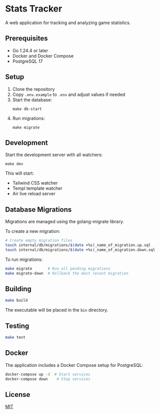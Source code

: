 # Stats Tracker

A web application for tracking and analyzing game statistics.

## Prerequisites

- Go 1.24.4 or later
- Docker and Docker Compose
- PostgreSQL 17

## Setup

1. Clone the repository
2. Copy `.env.example` to `.env` and adjust values if needed
3. Start the database:
   ```
   make db-start
   ```
4. Run migrations:
   ```
   make migrate
   ```

## Development

Start the development server with all watchers:

```
make dev
```

This will start:
- Tailwind CSS watcher
- Templ template watcher
- Air live reload server

## Database Migrations

Migrations are managed using the golang-migrate library.

To create a new migration:

```bash
# Create empty migration files
touch internal/db/migrations/$(date +%s)_name_of_migration.up.sql
touch internal/db/migrations/$(date +%s)_name_of_migration.down.sql
```

To run migrations:

```bash
make migrate       # Run all pending migrations
make migrate-down  # Rollback the most recent migration
```

## Building

```bash
make build
```

The executable will be placed in the `bin` directory.

## Testing

```bash
make test
```

## Docker

The application includes a Docker Compose setup for PostgreSQL:

```bash
docker-compose up -d  # Start services
docker-compose down    # Stop services
```

## License

[MIT](LICENSE)

